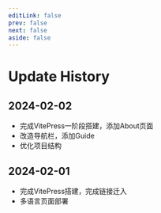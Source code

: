 ```yaml
---
editLink: false
prev: false
next: false
aside: false
---
```

<!-- <style>
    #update-history{
        /* margin-bottom: 2em; */
    }
</style> -->
# Update History

## 2024-02-02
* 完成VitePress一阶段搭建，添加About页面
* 改造导航栏，添加Guide
* 优化项目结构

## 2024-02-01
* 完成VitePress搭建，完成链接迁入
* 多语言页面部署

